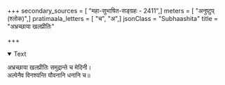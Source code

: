 +++
secondary_sources = [ "महा-सुभाषित-सङ्ग्रहः - 2411",]
meters = [ "अनुष्टुप् (श्लोक)",]
pratimaala_letters = [ "च", "अ",]
jsonClass = "Subhaashita"
title = "अभ्रच्छाया खलप्रीतिः"

+++

<details open><summary>Text</summary>

अभ्रच्छाया खलप्रीतिः समुद्रान्ते च मेदिनी।  
अल्पेनैव विनश्यन्ति यौवनानि धनानि च॥
</details>
